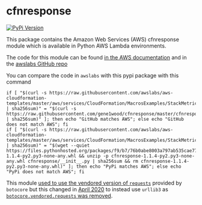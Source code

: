 # cfnresponse

[![PyPi Version](https://badgen.net/pypi/v/cfnresponse)](https://pypi.org/project/cfnresponse/)

This package contains the Amazon Web Services (AWS) cfnresponse module which is
available in Python AWS Lambda environments.

The code for this module can be found [in the AWS documentation](https://docs.aws.amazon.com/AWSCloudFormation/latest/UserGuide/cfn-lambda-function-code-cfnresponsemodule.html#w2ab1c23c23c16b9c15)
and in the [awslabs GitHub repo](https://github.com/awslabs/aws-cloudformation-templates/blob/master/aws/services/CloudFormation/MacrosExamples/StackMetrics/lambda/cfnresponse.py)

You can compare the code in `awslabs` with this pypi package with this command

```
if [ "$(curl -s https://raw.githubusercontent.com/awslabs/aws-cloudformation-templates/master/aws/services/CloudFormation/MacrosExamples/StackMetrics/lambda/cfnresponse.py | sha256sum)" = "$(curl -s https://raw.githubusercontent.com/gene1wood/cfnresponse/master/cfnresponse/__init__.py | sha256sum)" ]; then echo "GitHub matches AWS"; else echo "GitHub does not match AWS"; fi
if [ "$(curl -s https://raw.githubusercontent.com/awslabs/aws-cloudformation-templates/master/aws/services/CloudFormation/MacrosExamples/StackMetrics/lambda/cfnresponse.py | sha256sum)" = "$(wget --quiet https://files.pythonhosted.org/packages/f9/b7/76b0abe8003a797ab535cae77e39568092eff18ac0e8e10fa9ffa245e5d3/cfnresponse-1.1.4-py2.py3-none-any.whl && unzip -p cfnresponse-1.1.4-py2.py3-none-any.whl cfnresponse/__init__.py | sha256sum && rm cfnresponse-1.1.4-py2.py3-none-any.whl)" ]; then echo "PyPi matches AWS"; else echo "PyPi does not match AWS"; fi
```

This module [used to use the vendored version of `requests`](https://github.com/awslabs/aws-cloudformation-templates/blob/dd484dd32680fcbfc52b34de45923f78b5626e39/aws/services/CloudFormation/MacrosExamples/StackMetrics/lambda/cfnresponse.py)
provided by `botocore` but this changed in 
[April 2020](https://github.com/awslabs/aws-cloudformation-templates/commit/44b76a1f694f82eeee14fe804bf9dc973fdc2230#diff-f6c57142d56d8704aaf1d429ff1a06a6dd3f2ee6d80f0572ada8af010ff17124)
to instead use `urllib3` as
[`botocore.vendored.requests` was removed](https://github.com/boto/botocore/pull/1829).
